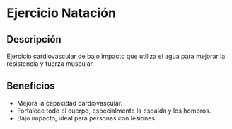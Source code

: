 # Ejercicio Natación

## Descripción
Ejercicio cardiovascular de bajo impacto que utiliza el agua para mejorar la resistencia y fuerza muscular.

## Beneficios
- Mejora la capacidad cardiovascular.
- Fortalece todo el cuerpo, especialmente la espalda y los hombros.
- Bajo impacto, ideal para personas con lesiones.